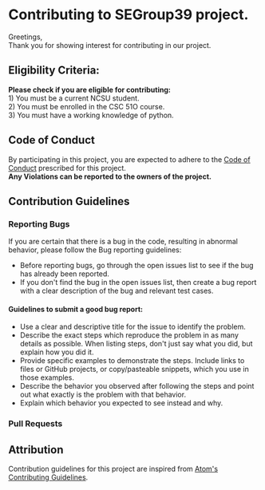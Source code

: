 <h1>Contributing to SEGroup39 project.</h1>

Greetings,<br>
Thank you for showing interest for contributing in our project.

<h2>Eligibility Criteria:</h2>
<b>Please check if you are eligible for contributing:</b><br>
  1) You must be a current NCSU student.<br>
  2) You must be enrolled in the CSC 51O course. <br>
  3) You must have a working knowledge of python.<br>
  
<h2> Code of Conduct </h2> 
By participating in this project, you are expected to adhere to the <a href="https://github.com/SmayanaReddy/SEGroup39/blob/main/CODE_OF_CONDUCT.md"> Code of Conduct</a> prescribed for this project.<br>
<b>Any Violations can be reported to the owners of the project.</b>

<h2> Contribution Guidelines </h2>
	<h3> Reporting Bugs </h3>
	If you are certain that there is a bug in the code, resulting in abnormal behavior, please follow the Bug reporting guidelines:
	<ul>
		<li>Before reporting bugs, go through the open issues list to see if the bug has already been reported.</li>
		<li>If you don't find the bug in the open issues list, then create a bug report with a clear description of the bug and relevant test cases.</li>
	</ul>
	<h4> Guidelines to submit a good bug report: </h4>
	<ul>
	<li> Use a clear and descriptive title for the issue to identify the problem. </li>
	<li> Describe the exact steps which reproduce the problem in as many details as possible. When listing steps, don't just say what you did, but explain how you did it. </li>
	<li> Provide specific examples to demonstrate the steps. Include links to files or GitHub projects, or copy/pasteable snippets, which you use in those examples.</li>
	<li> Describe the behavior you observed after following the steps and point out what exactly is the problem with that behavior. </li>
	<li> Explain which behavior you expected to see instead and why. </li>
	</ul>

<h3> Pull Requests </h3>
	
	

<h2> Attribution </h2>
	Contribution guidelines for this project are inspired from <a href="https://github.com/atom/atom/blob/master/CONTRIBUTING.md"> Atom's Contributing Guidelines</a>.

 






 


